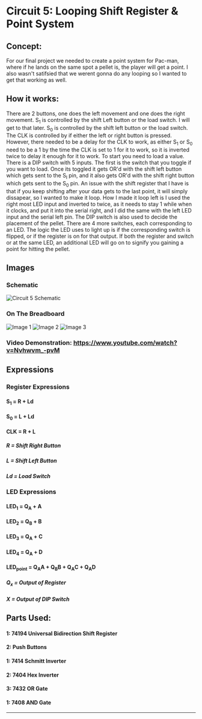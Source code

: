 # Circuit 5: Looping Shift Register & Point System
## Concept:
For our final project we needed to create a point system for Pac-man, where if he lands on the same spot a pellet is, the player will get a point. I also wasn't satifsied that we werent gonna do any looping so I wanted to get that working as well.

## How it works:
There are 2 buttons, one does the left movement and one does the right movement. S<sub>1</sub> is controlled by the shift Left button or the load switch. I will get to that later. S<sub>0</sub> is controlled by the shift left button or the load switch. The CLK is controlled by if either the left or right button is pressed. However, there needed to be a delay for the CLK to work, as either S<sub>1</sub> or S<sub>0</sub> need to be a 1 by the time the CLK is set to 1 for it to work, so it is inverted twice to delay it enough for it to work. To start you need to load a value. There is a DIP switch with 5 inputs. The first is the switch that you toggle if you want to load. Once its toggled it gets OR'd with the shift left button which gets sent to the S<sub>I</sub> pin, and it also gets OR'd with the shift right button which gets sent to the S<sub>0</sub> pin. An issue with the shift register that I have is that if you keep shifting after your data gets to the last point, it will simply dissapear, so I wanted to make it loop. How I made it loop left is I used the right most LED input and inverted to twice, as it needs to stay 1 while when it clocks, and put it into the serial right, and I did the same with the left LED input and the serial left pin. The DIP switch is also used to decide the placement of the pellet. There are 4 more switches, each corresponding to an LED. The logic the LED uses to light up is if the corresponding switch is flipped, or if the register is on for that output. If both the register and switch or at the same LED, an  additional LED will go on to signify you gaining a point for hitting the pellet. 

## Images
### Schematic
![Circuit 5 Schematic](Circuit_5_Schematic.jpg)
### On The Breadboard
![Image 1](Circuit_5_img_1.jpg)
![Image 2](Circuit_5_img_2.jpg)
![Image 3](Circuit_5_img_3.jpg)
### Video Demonstration: https://www.youtube.com/watch?v=Nvhwvm_-pvM

## Expressions
### Register Expressions
#### S<sub>1</sub> = R + Ld
#### S<sub>0</sub> = L + Ld
#### CLK = R + L

##### R = Shift Right Button
##### L = Shift Left Button
##### Ld = Load Switch

### LED Expressions
#### LED<sub>1</sub> = Q<sub>A</sub> + A
#### LED<sub>2</sub> = Q<sub>B</sub> + B
#### LED<sub>3</sub> = Q<sub>A</sub> + C
#### LED<sub>4</sub> = Q<sub>A</sub> + D
#### LED<sub>point</sub> =  Q<sub>A</sub>A + Q<sub>B</sub>B + Q<sub>A</sub>C + Q<sub>A</sub>D

##### Q<sub>x</sub> = Output of Register
##### X = Output of DIP Switch

## Parts Used:
#### 1: 74194 Universal Bidirection Shift Register
#### 2: Push Buttons
#### 1: 7414 Schmitt Inverter
#### 2: 7404 Hex Inverter
#### 3: 7432 OR Gate
#### 1: 7408 AND Gate
***


